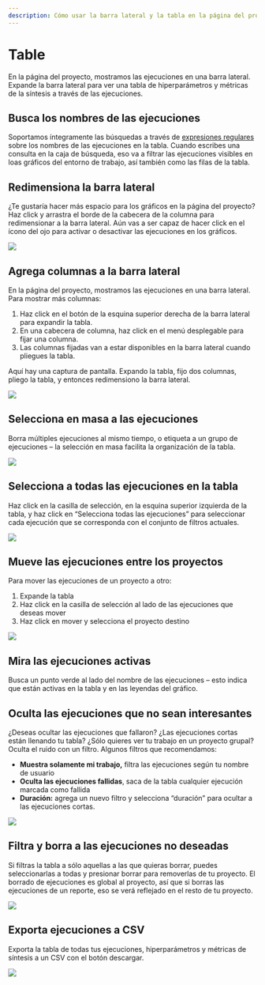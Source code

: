 ```yaml
---
description: Cómo usar la barra lateral y la tabla en la página del proyecto
---
```


# Table

En la página del proyecto, mostramos las ejecuciones en una barra lateral. Expande la barra lateral para ver una tabla de hiperparámetros y métricas de la síntesis a través de las ejecuciones.

##  Busca los nombres de las ejecuciones

 Soportamos íntegramente las búsquedas a través de [expresiones regulares](https://dev.mysql.com/doc/refman/8.0/en/regexp.html) sobre los nombres de las ejecuciones en la tabla. Cuando escribes una consulta en la caja de búsqueda, eso va a filtrar las ejecuciones visibles en loas gráficos del entorno de trabajo, así también como las filas de la tabla.

##  Redimensiona la barra lateral

 ¿Te gustaría hacer más espacio para los gráficos en la página del proyecto? Haz click y arrastra el borde de la cabecera de la columna para redimensionar a la barra lateral. Aún vas a ser capaz de hacer click en el ícono del ojo para activar o desactivar las ejecuciones en los gráficos. 

![](https://downloads.intercomcdn.com/i/o/153755378/d54ae70fb8155657a87545b1/howto+-+resize+column.gif)

## Agrega columnas a la barra lateral

En la página del proyecto, mostramos las ejecuciones en una barra lateral. Para mostrar más columnas:

1. Haz click en el botón de la esquina superior derecha de la barra lateral para expandir la tabla.
2. En una cabecera de columna, haz click en el menú desplegable para fijar una columna.
3. Las columnas fijadas van a estar disponibles en la barra lateral cuando pliegues la tabla.

Aquí hay una captura de pantalla. Expando la tabla, fijo dos columnas, pliego la tabla, y entonces redimensiono la barra lateral.

![](https://downloads.intercomcdn.com/i/o/152951680/cf8cbc6b35e923be2551ba20/howto+-+pin+rows+in+table.gif)

##  Selecciona en masa a las ejecuciones

Borra múltiples ejecuciones al mismo tiempo, o etiqueta a un grupo de ejecuciones – la selección en masa facilita la organización de la tabla.

![](../../.gitbook/assets/howto-bulk-select.gif)

## Selecciona a todas las ejecuciones en la tabla

Haz click en la casilla de selección, en la esquina superior izquierda de la tabla, y haz click en “Selecciona todas las ejecuciones” para seleccionar cada ejecución que se corresponda con el conjunto de filtros actuales.

![](../../.gitbook/assets/all-runs-select.gif)

## Mueve las ejecuciones entre los proyectos

Para mover las ejecuciones de un proyecto a otro:

1. Expande la tabla
2. Haz click en la casilla de selección al lado de las ejecuciones que deseas mover
3. Haz click en mover y selecciona el proyecto destino

![](../../.gitbook/assets/howto-move-runs.gif)

## Mira las ejecuciones activas

Busca un punto verde al lado del nombre de las ejecuciones – esto indica que están activas en la tabla y en las leyendas del gráfico.

## Oculta las ejecuciones que no sean interesantes

  ¿Deseas ocultar las ejecuciones que fallaron? ¿Las ejecuciones cortas están llenando tu tabla? ¿Sólo quieres ver tu trabajo en un proyecto grupal? Oculta el ruido con un filtro. Algunos filtros que recomendamos:

* **Muestra solamente mi trabajo,** filtra las ejecuciones según tu nombre de usuario
* **Oculta las ejecuciones fallidas**, saca de la tabla cualquier ejecución marcada como fallida
* **Duración:** agrega un nuevo filtro y selecciona “duración” para ocultar a las ejecuciones cortas.

![](../../.gitbook/assets/image%20%2816%29.png)

##  Filtra y borra a las ejecuciones no deseadas

Si filtras la tabla a sólo aquellas a las que quieras borrar, puedes seleccionarlas a todas y presionar borrar para removerlas de tu proyecto. El borrado de ejecuciones es global al proyecto, así que si borras las ejecuciones de un reporte, eso se verá reflejado en el resto de tu proyecto.

![](../../.gitbook/assets/2020-05-13-19.14.13.gif)

## Exporta ejecuciones a CSV

Exporta la tabla de todas tus ejecuciones, hiperparámetros y métricas de síntesis a un CSV con el botón descargar.

![](../../.gitbook/assets/2020-07-06-11.51.01.gif)

